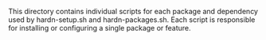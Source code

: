 This directory contains individual scripts for each package and dependency used by hardn-setup.sh and hardn-packages.sh. Each script is responsible for installing or configuring a single package or feature.
